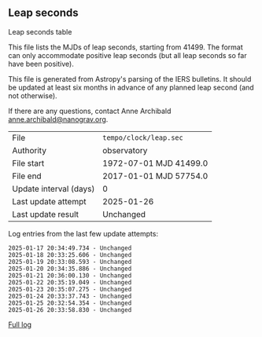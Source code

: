 
## Leap seconds

Leap seconds table

This file lists the MJDs of leap seconds, starting from 41499.
The format can only accommodate positive leap seconds (but all
leap seconds so far have been positive).

This file is generated from Astropy's parsing of the IERS
bulletins. It should be updated at least six months in advance
of any planned leap second (and not otherwise).

If there are any questions, contact Anne Archibald
<anne.archibald@nanograv.org>.

|     |     |
|:--- |:--- |
| File | `tempo/clock/leap.sec` |
| Authority | observatory |
| File start | 1972-07-01 MJD 41499.0 |
| File end | 2017-01-01 MJD 57754.0 |
| Update interval (days) | 0 |
| Last update attempt | 2025-01-26 |
| Last update result | Unchanged |

Log entries from the last few update attempts:
```
2025-01-17 20:34:49.734 - Unchanged
2025-01-18 20:33:25.606 - Unchanged
2025-01-19 20:33:08.593 - Unchanged
2025-01-20 20:34:35.886 - Unchanged
2025-01-21 20:36:00.130 - Unchanged
2025-01-22 20:35:19.049 - Unchanged
2025-01-23 20:35:07.275 - Unchanged
2025-01-24 20:33:37.743 - Unchanged
2025-01-25 20:32:54.354 - Unchanged
2025-01-26 20:33:58.830 - Unchanged
```
[Full log](https://raw.githubusercontent.com/ipta/pulsar-clock-corrections/main/log/tempo/clock/leap.sec.log)
